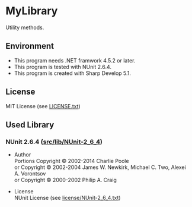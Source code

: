 # MyLibrary
Utility methods.

## Environment
* This program needs .NET framwork 4.5.2 or later.
* This program is tested with NUnit 2.6.4.
* This program is created with Sharp Develop 5.1.

## License
MIT License (see [LICENSE.txt](LICENSE.txt))

## Used Library
### NUnit 2.6.4 ([src/lib/NUnit-2_6_4](src/lib/NUnit-2_6_4))
* Author  
Portions Copyright © 2002-2014 Charlie Poole  
or Copyright © 2002-2004 James W. Newkirk, Michael C. Two, Alexei A. Vorontsov  
or Copyright © 2000-2002 Philip A. Craig

* License  
NUnit License (see [license/NUnit-2_6_4.txt](license/NUnit-2_6_4.txt))
